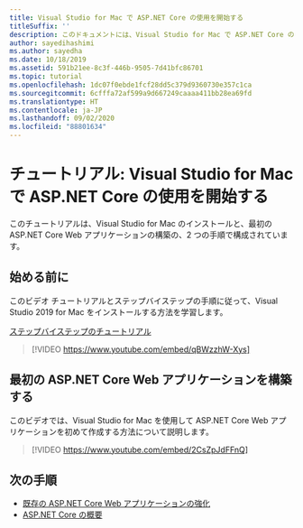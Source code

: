 ```yaml
---
title: Visual Studio for Mac で ASP.NET Core の使用を開始する
titleSuffix: ''
description: このドキュメントには、Visual Studio for Mac で ASP.NET Core の使用を開始する方法を示すビデオ チュートリアルが含まれています。
author: sayedihashimi
ms.author: sayedha
ms.date: 10/18/2019
ms.assetid: 591b21ee-8c3f-446b-9505-7d41bfc86701
ms.topic: tutorial
ms.openlocfilehash: 1dc07f0ebde1fcf28dd5c379d9360730e357c1ca
ms.sourcegitcommit: 6cfffa72af599a9d667249caaaa411bb28ea69fd
ms.translationtype: HT
ms.contentlocale: ja-JP
ms.lasthandoff: 09/02/2020
ms.locfileid: "88801634"
---
```

# <a name="tutorial-getting-started-with-aspnet-core-in-visual-studio-for-mac"></a>チュートリアル: Visual Studio for Mac で ASP.NET Core の使用を開始する

このチュートリアルは、Visual Studio for Mac のインストールと、最初の ASP.NET Core Web アプリケーションの構築の、2 つの手順で構成されています。

## <a name="before-you-begin"></a>始める前に

このビデオ チュートリアルとステップバイステップの手順に従って、Visual Studio 2019 for Mac をインストールする方法を学習します。

[ステップバイステップのチュートリアル](installation.md)

> [!VIDEO https://www.youtube.com/embed/qBWzzhW-Xys]

## <a name="building-your-first-aspnet-core-web-application"></a>最初の ASP.NET Core Web アプリケーションを構築する

このビデオでは、Visual Studio for Mac を使用して ASP.NET Core Web アプリケーションを初めて作成する方法について説明します。

> [!VIDEO https://www.youtube.com/embed/2CsZpJdFFnQ]

## <a name="next-steps"></a>次の手順

 - [既存の ASP.NET Core Web アプリケーションの強化](tutorial-aspnet-core-vsmac-extending.md)
 - [ASP.NET Core の概要](asp-net-core.md)
